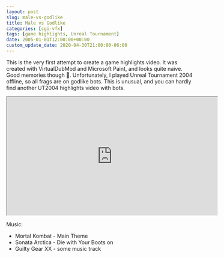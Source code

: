 ```yaml
---
layout: post
slug: male-vs-godlike
title: Male vs Godlike
categories: [cgi-vfx]
tags: [game highlights, Unreal Tournament]
date: 2005-01-01T12:00:00+00:00
custom_update_date: 2020-04-30T21:00:00-06:00
---
```

This is the very first attempt to create a game highlights video.
It was created with VirtualDubMod and Microsoft Paint, and looks quite naive. Good memories though &#x1f642;.
Unfortunately, I played Unreal Tournament 2004 offline, so all frags are on godlike bots.
This is unusual, and you can hardly find another UT2004 highlights video with bots.

<div class="iframe-margins">
  <div class="iframe-ratio-4-3">
    <iframe width="560" height="315" src="https://www.youtube.com/embed/_2FXpECrXKw" allow="accelerometer; autoplay; encrypted-media; gyroscope; picture-in-picture" allowfullscreen></iframe>
  </div>
</div>

Music:
* Mortal Kombat - Main Theme
* Sonata Arctica - Die with Your Boots on
* Guilty Gear XX - some music track
